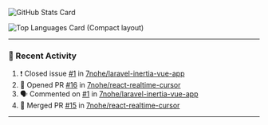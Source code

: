 ![GitHub Stats Card](https://github-readme-stats.vercel.app/api?username=7nohe&count_private=true&theme=react)

![Top Languages Card (Compact layout)](https://github-readme-stats.vercel.app/api/top-langs/?username=7nohe&layout=compact&theme=react)

---

### :koala: Recent Activity

<!--START_SECTION:activity-->
1. ❗️ Closed issue [#1](https://github.com/7nohe/laravel-inertia-vue-app/issues/1) in [7nohe/laravel-inertia-vue-app](https://github.com/7nohe/laravel-inertia-vue-app)
2. 💪 Opened PR [#16](https://github.com/7nohe/react-realtime-cursor/pull/16) in [7nohe/react-realtime-cursor](https://github.com/7nohe/react-realtime-cursor)
3. 🗣 Commented on [#1](https://github.com/7nohe/laravel-inertia-vue-app/issues/1) in [7nohe/laravel-inertia-vue-app](https://github.com/7nohe/laravel-inertia-vue-app)
4. 🎉 Merged PR [#15](https://github.com/7nohe/react-realtime-cursor/pull/15) in [7nohe/react-realtime-cursor](https://github.com/7nohe/react-realtime-cursor)
<!--END_SECTION:activity-->

---
